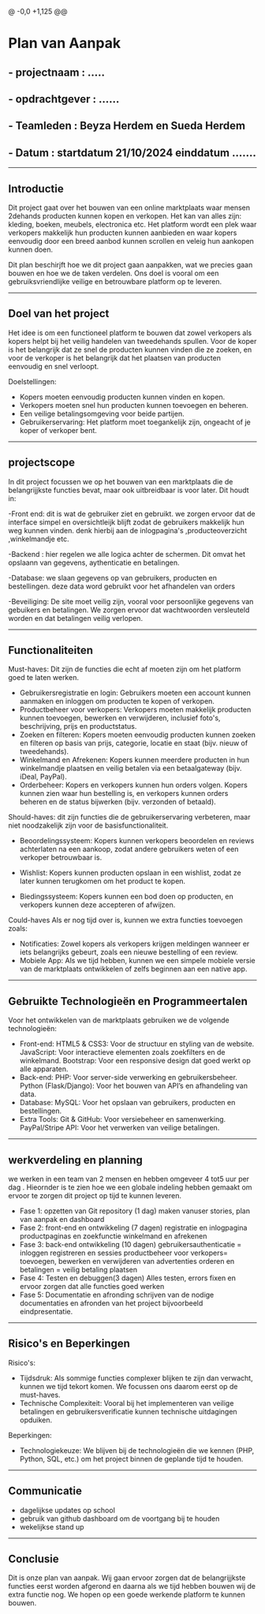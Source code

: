 @ -0,0 +1,125 @@
# Plan van Aanpak

## - projectnaam : ..... 
## - opdrachtgever : ......
## - Teamleden :  Beyza Herdem en Sueda Herdem
## - Datum : startdatum 21/10/2024 einddatum .......
-----------------------------------------------------

## Introductie

Dit project gaat over het bouwen van een online marktplaats waar mensen 2dehands producten kunnen kopen en verkopen. Het kan van alles zijn: kleding, boeken, meubels, electronica etc. Het platform wordt een plek waar verkopers makkelijk hun producten kunnen aanbieden en waar kopers eenvoudig door een breed aanbod kunnen scrollen en veleig hun aankopen kunnen doen. 

Dit plan beschirjft hoe we dit project gaan aanpakken, wat we precies gaan bouwen en hoe we de taken verdelen. Ons doel is vooral om een gebruiksvriendlijke veilige en betrouwbare platform op te leveren.

-----------------------------------------------------

## Doel van het project

Het idee is om een functioneel platform te bouwen dat zowel verkopers als kopers helpt bij het veilig handelen van tweedehands spullen. Voor de koper is het belangrijk dat ze snel de producten kunnen vinden die ze zoeken, en voor de verkoper is het belangrijk dat het plaatsen van producten eenvoudig en snel verloopt.

Doelstellingen:

- Kopers moeten eenvoudig producten kunnen vinden en kopen.
- Verkopers moeten snel hun producten kunnen toevoegen en beheren.
- Een veilige betalingsomgeving voor beide partijen.
- Gebruikerservaring: Het platform moet toegankelijk zijn, ongeacht of je koper of verkoper bent.

-----------------------------------------------------

## projectscope

In dit project focussen we op het bouwen van een marktplaats die de belangrijjkste functies bevat, maar ook uitbreidbaar is voor later. Dit houdt in:

-Front end: dit is wat de gebruiker ziet en gebruikt. we zorgen ervoor dat de interface simpel en oversichtleijk blijft zodat de gebruikers makkelijk hun weg kunnen vinden. denk hierbij aan de inlogpagina's ,producteoverzicht ,winkelmandje etc.

-Backend : hier regelen we alle logica achter de schermen. Dit omvat het opslaann van gegevens, aythenticatie en betalingen.

-Database: we slaan gegevens op van gebruikers, producten en bestellingen. deze data word gebruikt voor het afhandelen van orders

-Beveiliging: De site moet veilig zijn, vooral voor persoonlijke gegevens van gebuikers en betalingen. We zorgen ervoor dat wachtwoorden versleuteld worden en dat betalingen veilig verlopen.

-----------------------------------------------------

## Functionaliteiten
Must-haves: Dit zijn de functies die echt af moeten zijn om het platform goed te laten werken.

- Gebruikersregistratie en login: Gebruikers moeten een account kunnen aanmaken en inloggen om producten te kopen of verkopen.
- Productbeheer voor verkopers: Verkopers moeten makkelijk producten kunnen toevoegen, bewerken en verwijderen, inclusief foto's, beschrijving, prijs en productstatus.
- Zoeken en filteren: Kopers moeten eenvoudig producten kunnen zoeken en filteren op basis van prijs, categorie, locatie en staat (bijv. nieuw of tweedehands).
- Winkelmand en Afrekenen: Kopers kunnen meerdere producten in hun winkelmandje plaatsen en veilig betalen via een betaalgateway (bijv. iDeal, PayPal).
- Orderbeheer: Kopers en verkopers kunnen hun orders volgen. Kopers kunnen zien waar hun bestelling is, en verkopers kunnen orders beheren en de status bijwerken (bijv. verzonden of betaald).

Should-haves: dit zijn functies die de gebruikerservaring verbeteren, maar niet noodzakelijk zijn voor de basisfunctionaliteit.

- Beoordelingssysteem: Kopers kunnen verkopers beoordelen en reviews achterlaten na een aankoop, zodat andere gebruikers weten of een verkoper betrouwbaar is.

- Wishlist: Kopers kunnen producten opslaan in een wishlist, zodat ze later kunnen terugkomen om het product te kopen.

- Biedingssysteem: Kopers kunnen een bod doen op producten, en verkopers kunnen deze accepteren of afwijzen.

Could-haves 
Als er nog tijd over is, kunnen we extra functies toevoegen zoals:

- Notificaties: Zowel kopers als verkopers krijgen meldingen wanneer er iets belangrijks gebeurt, zoals een nieuwe bestelling of een review.
- Mobiele App: Als we tijd hebben, kunnen we een simpele mobiele versie van de marktplaats ontwikkelen of zelfs beginnen aan een native app.
_____________________________________________________

## Gebruikte Technologieën en Programmeertalen

Voor het ontwikkelen van de marktplaats gebruiken we de volgende technologieën:

- Front-end:
HTML5 & CSS3: Voor de structuur en styling van de website.
JavaScript: Voor interactieve elementen zoals zoekfilters en de winkelmand.
Bootstrap: Voor een responsive design dat goed werkt op alle apparaten.
- Back-end:
PHP: Voor server-side verwerking en gebruikersbeheer.
Python (Flask/Django): Voor het bouwen van API’s en afhandeling van data.
- Database:
MySQL: Voor het opslaan van gebruikers, producten en bestellingen.
- Extra Tools:
Git & GitHub: Voor versiebeheer en samenwerking.
PayPal/Stripe API: Voor het verwerken van veilige betalingen.
______________________________________________________

## werkverdeling en planning

we werken in een team van 2 mensen en hebben omgeveer 4 tot5 uur per dag . Hieornder is te zien hoe we een globale indeling hebben gemaakt om ervoor te zorgen dit project op tijd te kunnen leveren.

- Fase 1: opzetten van Git repository (1 dag)
          maken vanuser stories, plan van aanpak en dashboard
- Fase 2: front-end en ontwikkeling (7 dagen)
          registratie en inlogpagina
          productpaginas en zoekfunctie
          winkelmand en afrekenen
- Fase 3: back-end ontwikkeling (10 dagen)
          gebruikersauthenticatie = inloggen registreren en sessies
          productbeheer voor verkopers= toevoegen, bewerken en verwijderen van advertenties
          orderen en betalingen = veilig betaling plaatsen
- Fase 4: Testen en debuggen(3 dagen)
          Alles testen, errors fixen en ervoor zorgen dat alle functies goed werken
- Fase 5: Documentatie en afronding
          schrijven van de nodige documentaties en afronden van het project bijvoorbeeld eindpresentatie.

-----------------------------------------------------

## Risico's en Beperkingen
Risico's:
- Tijdsdruk: Als sommige functies complexer blijken te zijn dan verwacht, kunnen we tijd tekort komen. We focussen ons daarom eerst op de must-haves.
- Technische Complexiteit: Vooral bij het implementeren van veilige betalingen en gebruikersverificatie kunnen technische uitdagingen opduiken.

Beperkingen:
- Technologiekeuze: We blijven bij de technologieën die we kennen (PHP, Python, SQL, etc.) om het project binnen de geplande tijd te houden.

-----------------------------------------------------

## Communicatie
- dagelijkse updates op school
- gebruik van github dashboard om de voortgang bij te houden
- wekelijkse stand up

-----------------------------------------------------

## Conclusie
Dit is onze plan van aanpak. Wij gaan ervoor zorgen dat de belangrijjkste functies eerst worden afgerond en daarna als we tijd hebben bouwen wij de extra functie nog. We hopen op een goede werkende platform te kunnen bouwen.